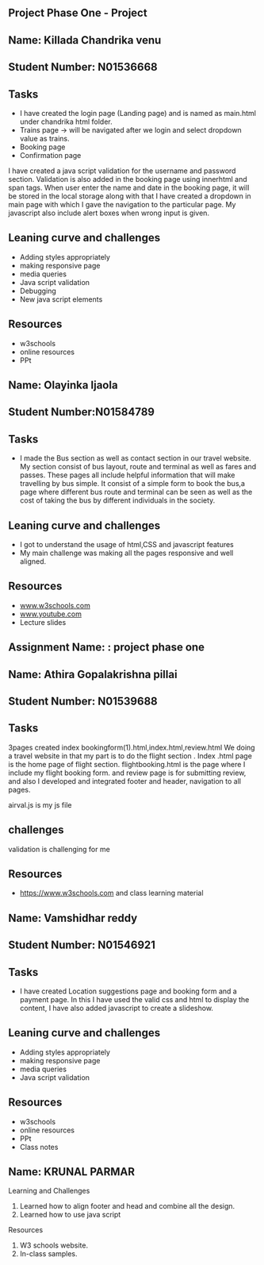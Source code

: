 ## Project Phase One - Project

## Name: Killada Chandrika venu

## Student Number: N01536668

## Tasks

- I have created the login page (Landing page) and is named as main.html under chandrika html folder.
- Trains page -> will be navigated after we login and select dropdown value as trains.
- Booking page
- Confirmation page

I have created a java script validation for the username and password section. Validation is also added in the booking page using innerhtml and span tags. 
When user enter the name and date in the booking page, it will be stored in the local storage along with that I have created a dropdown in main page with which I gave the navigation to the particular page. My javascript also include alert boxes when wrong input is given.

## Leaning curve and challenges

- Adding styles appropriately
- making responsive page
- media queries 
- Java script validation
- Debugging
- New java script elements

## Resources

- w3schools
- online resources
- PPt 



## Name: Olayinka Ijaola

## Student Number:N01584789

## Tasks

-  I made the Bus section as well as contact section in our travel website. My section consist of bus layout, route and terminal as well as fares and passes. These pages all include helpful information that will make travelling by bus simple. It consist of a simple form to book the bus,a page where different bus route and terminal can be seen as well as the cost of taking the bus by different individuals in the society.


## Leaning curve and challenges

- I got to understand the usage of html,CSS and javascript features
- My main challenge was making all the pages responsive and well aligned.

## Resources

- www.w3schools.com
- www.youtube.com
- Lecture slides


## Assignment Name: : project phase one

## Name: Athira Gopalakrishna pillai

## Student Number: N01539688

## Tasks

3pages created index 
bookingform(1).html,index.html,review.html
We doing a travel website in that my part is to do the flight section .
Index .html page is the home page of flight section.
flightbooking.html is the page where I include my flight booking form. and review page is for submitting review, and also 
I developed and integrated footer and header, navigation to all pages.

airval.js is my js file
## challenges
validation is challenging for me

## Resources

- https://www.w3schools.com and class learning material



## Name: Vamshidhar reddy

## Student Number: N01546921

## Tasks

- I have created Location suggestions page and booking form and a payment page. In this I have used the valid css and html to display the content, I have also added javascript to create a slideshow. 
## Leaning curve and challenges

- Adding styles appropriately
- making responsive page
- media queries 
- Java script validation

## Resources

- w3schools
- online resources
- PPt 
- Class notes

## Name:  KRUNAL PARMAR

Learning and Challenges

1. Learned how to align footer and head and combine all the design.
2. Learned how to use java script

Resources

1. W3 schools website.
2. In-class samples.
